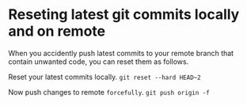 # Reseting latest git commits locally and on remote

When you accidently push latest commits to your remote branch that contain unwanted code, you can reset them as follows.

Reset your latest commits locally.
`git reset --hard HEAD~2`

Now push changes to remote `forcefully`.
`git push origin -f`
